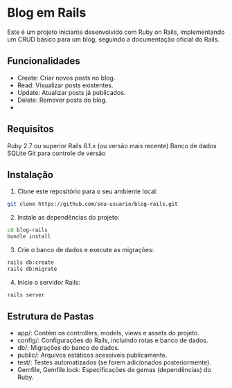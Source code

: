 # Blog em Rails
Este é um projeto iniciante desenvolvido com Ruby on Rails, implementando um CRUD básico para um blog, seguindo a documentação oficial do Rails.

## Funcionalidades
- Create: Criar novos posts no blog.
- Read: Visualizar posts existentes.
- Update: Atualizar posts já publicados.
- Delete: Remover posts do blog.
- 
## Requisitos
Ruby 2.7 ou superior
Rails 6.1.x (ou versão mais recente)
Banco de dados SQLite
Git para controle de versão
## Instalação
1. Clone este repositório para o seu ambiente local:
```bash
git clone https://github.com/seu-usuario/blog-rails.git
```
2. Instale as dependências do projeto:

```bash
cd blog-rails
bundle install
```
3. Crie o banco de dados e execute as migrações:
```bash
rails db:create
rails db:migrate
```
4. Inicie o servidor Rails:
````bash
rails server
````

## Estrutura de Pastas
- app/: Contém os controllers, models, views e assets do projeto.
- config/: Configurações do Rails, incluindo rotas e banco de dados.
- db/: Migrações do banco de dados.
- public/: Arquivos estáticos acessíveis publicamente.
- test/: Testes automatizados (se forem adicionados posteriormente).
- Gemfile, Gemfile.lock: Especificações de gemas (dependências) do Ruby.
